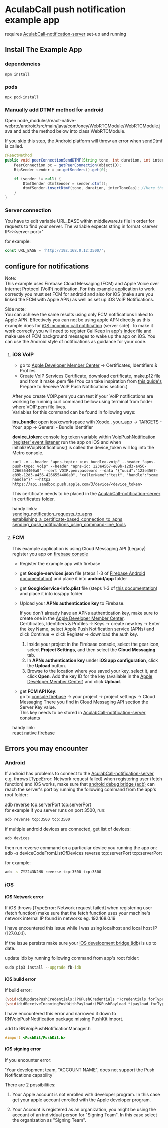 # AculabCall push notification example app

requires [AculabCall-notification-server](https://github.com/aculab-com/AculabCall-notification-server) set-up and running

## Install The Example App

### dependencies

```terminal
npm install
```

### pods

```terminal
npx pod-install
```

### Manually add DTMF method for android

Open node_modules/react-native-webrtc/android/src/main/java/com/oney/WebRTCModule/WebRTCModule.java and add the method below into class WebRTCModule.

If you skip this step, the Android platform will throw an error when sendDtmf is called.

``` java
@ReactMethod
public void peerConnectionSendDTMF(String tone, int duration, int interToneGap, int objectID) {
    PeerConnection pc = getPeerConnection(objectID);
    RtpSender sender = pc.getSenders().get(0);

    if (sender != null) {
        DtmfSender dtmfSender = sender.dtmf();
        dtmfSender.insertDtmf(tone, duration, interToneGap); //Here the timers are in ms
    }
}
```

### Server connection

You have to edit variable URL_BASE within middleware.ts file in order for requests to find your server.
The variable expects string in format \<server IP>:\<server port>'

for example:

```ts
const URL_BASE = 'http://192.168.0.12:3500/';
```

## configure for notifications

Note:  
This example uses Firebase Cloud Messaging (FCM) and Apple Voice over Internet Protocol (VoIP) notification. For this example application to work correctly you must set FCM for android and also for iOS (make sure you linked the FCM with Apple APN) as well as set up iOS VoIP Notifications.

Side note:  
You can achieve the same results using only FCM notifications linked to Apple APN. Effectively you can not be using apple APN directly as this example does for [iOS incoming call notification](https://github.com/aculab-com/AculabCall-notification-server/blob/main/middleware/notificationHandler.ts#L10) (server side). To make it work correctly you will need to register CallKeep in [app's index](https://github.com/aculab-com/aculabcall-notification-example/blob/main/index.js) file and make use of FCM background messages to wake up the app on iOS. You can use the Android style of notifications as guidance for your code.

1. ### iOS VoIP

    - go to [Apple Developer Member Center](https://developer.apple.com/membercenter/index.action) -> Certificates, Identifiers & Profiles
    - Create VoIP Services Certificate, download certificate, make.p12 file and from it make .pem file (You can take inspiration from [this guide's](https://medium.com/mindful-engineering/voice-over-internet-protocol-voip-801ee15c3722) Prepare to Receive VoIP Push Notifications section.)

    After you create VOIP.pem you can test if your VoIP notifications are working by running curl command bellow using terminal from folder where VOIP.pem file lives.  
    Variables for this command can be found in following ways:

    **ios_bundle**: open ios/xcworkspace with Xcode.. your_app -> TARGETS - Your_app -> General - Bundle Identifier

    **device_token**: console log token variable within [VoipPushNotification 'register' event listener](https://github.com/aculab-com/aculabcall-notification-example/blob/main/src/AcuCall.tsx#L699) run the app on iOS and when initializeVoipNotifications() is called the device_token will log into the Metro console.

    ```curl
    curl -v --header "apns-topic: <ios_bundle>.voip" --header "apns-push-type: voip" --header "apns-id: 123e4567-e89b-12d3-a456-4266554400a0" --cert VOIP.pem:password --data '{"uuid":"123e4567-e89b-12d3-a456-4266554400a0", "callerName":"test", "handle":"some handle"}' --http2  https://api.sandbox.push.apple.com/3/device/<device_token>
    ```

    This certificate needs to be placed in the [AculabCall-notification-server](https://github.com/aculab-com/AculabCall-notification-server#apple-apn) in certificates folder.

    handy links:  
    [sending_notification_requests_to_apns](https://developer.apple.com/documentation/usernotifications/setting_up_a_remote_notification_server/sending_notification_requests_to_apns)  
    [establishing_a_certificate-based_connection_to_apns](https://developer.apple.com/documentation/usernotifications/setting_up_a_remote_notification_server/establishing_a_certificate-based_connection_to_apns)  
    [sending_push_notifications_using_command-line_tools](https://developer.apple.com/documentation/usernotifications/sending_push_notifications_using_command-line_tools)

2. ### FCM

    This example application is using Cloud Messaging API (Legacy)
    register you app on [firebase console](https://console.firebase.google.com)

    - Register the example app with firebase
    - get **Google-services.json** file (steps 1-3 of [Firebase Android documentation](https://firebase.google.com/docs/android/setup)) and place it into **android/app** folder

    - get **GoogleService-Info.plist** file (steps 1-3 of [this documentation](https://firebase.google.com/docs/ios/setup)) and place it into ios/app folder
    - Upload your **APNs authentication key** to Firebase.

        If you don't already have an APNs authentication key, make sure to create one in the [Apple Developer Member Center](https://developer.apple.com/membercenter/index.action).  
        Certificates, Identifiers & Profiles -> Keys -> create new key -> Enter the key Name, select Apple Push Notification service (APNs) and click Continue -> click Register -> download the auth key.

        1. Inside your project in the Firebase console, select the gear icon, select **Project Settings**, and then select the **Cloud Messaging** tab.
        2. In **APNs authentication key** under **iOS app configuration**, click the **Upload** button.
        3. Browse to the location where you saved your key, select it, and click **Open**. Add the key ID for the key (available in the [Apple Developer Member Center](https://developer.apple.com/membercenter/index.action)) and click **Upload**.

    - get **FCM API Key**:  
        go to [console firebase](https://console.firebase.google.com) -> your project -> project settings -> Cloud Messaging
        There you find in Cloud Messaging API section the Server Key value.  
        This key needs to be stored in [AculabCall-notification-server constants](https://github.com/aculab-com/AculabCall-notification-server#aculab-and-fcm-constants)

    handy link:  
    [react native firebase](https://rnfirebase.io/)

## Errors you may encounter

### Android

If android has problems to connect to the [AculabCall-notification-server](https://github.com/aculab-com/AculabCall-notification-server) e.g. throws [TypeError: Network request failed] when registering user (fetch function) and iOS works, make sure that [android debug bridge (adb)](https://developer.android.com/studio/command-line/adb) can reach the server's port by running the following command from the app's root folder:

adb reverse tcp:serverPort tcp:serverPort  
for example if you server runs on port 3500, run:

```cmd
adb reverse tcp:3500 tcp:3500
```

if multiple android devices are connected, get list of devices:

```cmd
adb devices
```

then run reverse command on a particular device you running the app on:  
adb -s deviceCodeFromListOfDevices reverse tcp:serverPort tcp:serverPort

for example:

```cmd
adb -s ZY2243N2N6 reverse tcp:3500 tcp:3500
```

### iOS

#### iOS Network error

If iOS throws [TypeError: Network request failed] when registering user (fetch function)
make sure that the fetch function uses your machine's network internal IP found in networks eg. 192.168.0.19

I have encountered this issue while I was using localhost and local host IP (127.0.0.1).

If the issue persists make sure your [iOS development bridge (idb)](https://fbidb.io/docs/overview) is up to date.

update idb by running following command from app's root folder:

```cmd
sudo pip3 install --upgrade fb-idb
```

#### iOS build error

If build error:

```objective-c
(void)didUpdatePushCredentials:(PKPushCredentials *)credentials forType:(NSString *)type;     x expected type
(void)didReceiveIncomingPushWithPayload:(PKPushPayload *)payload forType:(NSString *)type;    x expected type
```

I have encountered this error and narrowed it down to RNVoipPushNotification package missing PushKit import.

add to RNVoipPushNotificationManager.h

```objective-c
#import <PushKit/PushKit.h>
```

#### iOS signing error

If you encounter error:

'Your development team, "ACCOUNT NAME", does not support the Push Notifications capability'

There are 2 possibilities:

1. Your Apple account is not enrolled with developer program. In this case get your apple account enrolled with the Apple developer program.

2. Your Account is registered as an organization, you might be using the account of an individual person for "Signing Team". In this case select the organization as "Signing Team".

